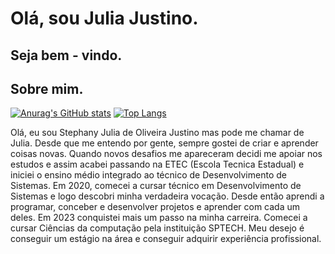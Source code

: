 # Olá, sou Julia Justino.
##   Seja bem - vindo. 
## Sobre mim.
[![Anurag's GitHub stats](https://github-readme-stats.vercel.app/api?username=JuliaOJustino)](https://github.com/anuraghazra/github-readme-stats)
[![Top Langs](https://github-readme-stats.vercel.app/api/top-langs/?username=JuliaOJustino)](https://github.com/anuraghazra/github-readme-stats)

<div id="txtp">
    Olá, eu sou Stephany Julia de Oliveira Justino mas pode me chamar de Julia. Desde que me entendo por gente, sempre gostei de criar e aprender coisas novas. Quando novos desafios me apareceram decidi me apoiar nos estudos e assim acabei passando na ETEC (Escola Tecnica Estadual) e iniciei o ensino médio integrado ao técnico de Desenvolvimento de Sistemas.
    Em 2020, comecei a cursar técnico em Desenvolvimento de Sistemas e logo descobri minha verdadeira vocação. Desde então aprendi a programar, conceber e desenvolver projetos e aprender com cada um deles.
    Em 2023 conquistei mais um passo na minha carreira. Comecei a cursar Ciências da computação pela instituição SPTECH.
  Meu desejo é conseguir um estágio na área e conseguir adquirir experiência profissional.
  </div>


